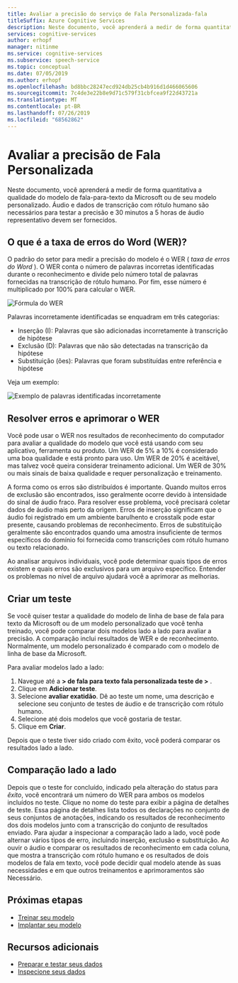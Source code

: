```yaml
---
title: Avaliar a precisão do serviço de Fala Personalizada-fala
titleSuffix: Azure Cognitive Services
description: Neste documento, você aprenderá a medir de forma quantitativa a qualidade do nosso modelo de fala-para-texto ou do modelo personalizado. Áudio e dados de transcrição com rótulo humano são necessários para testar a precisão e 30 minutos a 5 horas de áudio representativo devem ser fornecidos.
services: cognitive-services
author: erhopf
manager: nitinme
ms.service: cognitive-services
ms.subservice: speech-service
ms.topic: conceptual
ms.date: 07/05/2019
ms.author: erhopf
ms.openlocfilehash: bd8bbc28247ecd924db25cb4b916d1d466065606
ms.sourcegitcommit: 7c4de3e22b8e9d71c579f31cbfcea9f22d43721a
ms.translationtype: MT
ms.contentlocale: pt-BR
ms.lasthandoff: 07/26/2019
ms.locfileid: "68562862"
---
```

# <a name="evaluate-custom-speech-accuracy"></a>Avaliar a precisão de Fala Personalizada

Neste documento, você aprenderá a medir de forma quantitativa a qualidade do modelo de fala-para-texto da Microsoft ou de seu modelo personalizado. Áudio e dados de transcrição com rótulo humano são necessários para testar a precisão e 30 minutos a 5 horas de áudio representativo devem ser fornecidos.

## <a name="what-is-word-error-rate-wer"></a>O que é a taxa de erros do Word (WER)?

O padrão do setor para medir a precisão do modelo é o WER ( *taxa de erros do Word* ). O WER conta o número de palavras incorretas identificadas durante o reconhecimento e divide pelo número total de palavras fornecidas na transcrição de rótulo humano. Por fim, esse número é multiplicado por 100% para calcular o WER.

![Fórmula do WER](./media/custom-speech/custom-speech-wer-formula.png)

Palavras incorretamente identificadas se enquadram em três categorias:

* Inserção (I): Palavras que são adicionadas incorretamente à transcrição de hipótese
* Exclusão (D): Palavras que não são detectadas na transcrição da hipótese
* Substituição (ões): Palavras que foram substituídas entre referência e hipótese

Veja um exemplo:

![Exemplo de palavras identificadas incorretamente](./media/custom-speech/custom-speech-dis-words.png)

## <a name="resolve-errors-and-improve-wer"></a>Resolver erros e aprimorar o WER

Você pode usar o WER nos resultados de reconhecimento do computador para avaliar a qualidade do modelo que você está usando com seu aplicativo, ferramenta ou produto. Um WER de 5% a 10% é considerado uma boa qualidade e está pronto para uso. Um WER de 20% é aceitável, mas talvez você queira considerar treinamento adicional. Um WER de 30% ou mais sinais de baixa qualidade e requer personalização e treinamento.

A forma como os erros são distribuídos é importante. Quando muitos erros de exclusão são encontrados, isso geralmente ocorre devido à intensidade do sinal de áudio fraco. Para resolver esse problema, você precisará coletar dados de áudio mais perto da origem. Erros de inserção significam que o áudio foi registrado em um ambiente barulhento e crosstalk pode estar presente, causando problemas de reconhecimento. Erros de substituição geralmente são encontrados quando uma amostra insuficiente de termos específicos do domínio foi fornecida como transcrições com rótulo humano ou texto relacionado.

Ao analisar arquivos individuais, você pode determinar quais tipos de erros existem e quais erros são exclusivos para um arquivo específico. Entender os problemas no nível de arquivo ajudará você a aprimorar as melhorias.

## <a name="create-a-test"></a>Criar um teste

Se você quiser testar a qualidade do modelo de linha de base de fala para texto da Microsoft ou de um modelo personalizado que você tenha treinado, você pode comparar dois modelos lado a lado para avaliar a precisão. A comparação inclui resultados de WER e de reconhecimento. Normalmente, um modelo personalizado é comparado com o modelo de linha de base da Microsoft.

Para avaliar modelos lado a lado:

1. Navegue até a **> de fala para texto fala personalizada teste de >** .
2. Clique em **Adicionar teste**.
3. Selecione **avaliar exatidão**. Dê ao teste um nome, uma descrição e selecione seu conjunto de testes de áudio e de transcrição com rótulo humano.
4. Selecione até dois modelos que você gostaria de testar.
5. Clique em **Criar**.

Depois que o teste tiver sido criado com êxito, você poderá comparar os resultados lado a lado.

## <a name="side-by-side-comparison"></a>Comparação lado a lado

Depois que o teste for concluído, indicado pela alteração do status para *êxito*, você encontrará um número do WER para ambos os modelos incluídos no teste. Clique no nome do teste para exibir a página de detalhes de teste. Essa página de detalhes lista todos os declarações no conjunto de seus conjuntos de anotações, indicando os resultados de reconhecimento dos dois modelos junto com a transcrição do conjunto de resultados enviado. Para ajudar a inspecionar a comparação lado a lado, você pode alternar vários tipos de erro, incluindo inserção, exclusão e substituição. Ao ouvir o áudio e comparar os resultados de reconhecimento em cada coluna, que mostra a transcrição com rótulo humano e os resultados de dois modelos de fala em texto, você pode decidir qual modelo atende às suas necessidades e em que outros treinamentos e aprimoramentos são Necessário.

## <a name="next-steps"></a>Próximas etapas

* [Treinar seu modelo](how-to-custom-speech-train-model.md)
* [Implantar seu modelo](how-to-custom-speech-deploy-model.md)

## <a name="additional-resources"></a>Recursos adicionais

* [Preparar e testar seus dados](how-to-custom-speech-test-data.md)
* [Inspecione seus dados](how-to-custom-speech-inspect-data.md)

